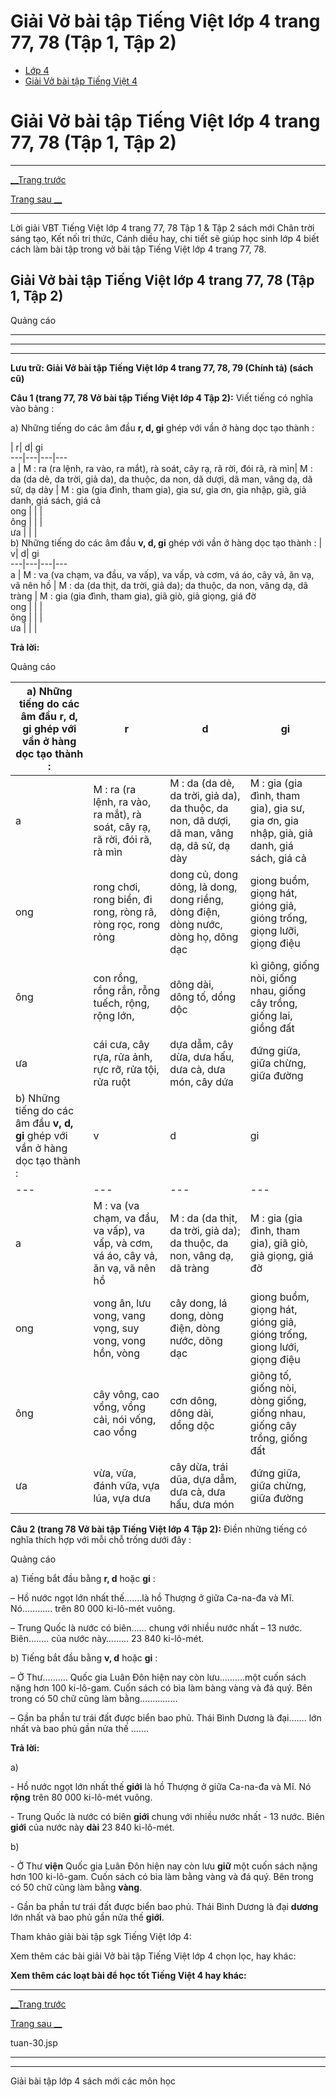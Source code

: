 # Giải Vở bài tập Tiếng Việt lớp 4 trang 77, 78 (Tập 1, Tập 2)

  * [Lớp 4](https://vietjack.com/series/lop-4.jsp)
  * [Giải Vở bài tập Tiếng Việt 4](https://vietjack.com/giai-vo-bai-tap-tieng-viet-4/index.jsp)



# Giải Vở bài tập Tiếng Việt lớp 4 trang 77, 78 (Tập 1, Tập 2)

* * *

[__Trang trước](https://vietjack.com/giai-vo-bai-tap-tieng-viet-4/tuan-30.jsp)

[Trang sau __](https://vietjack.com/giai-vo-bai-tap-tieng-viet-4/tuan-30.jsp)

* * *

Lời giải VBT Tiếng Việt lớp 4 trang 77, 78 Tập 1 & Tập 2 sách mới Chân trời sáng tạo, Kết nối tri thức, Cánh diều hay, chi tiết sẽ giúp học sinh lớp 4 biết cách làm bài tập trong vở bài tập Tiếng Việt lớp 4 trang 77, 78.

## Giải Vở bài tập Tiếng Việt lớp 4 trang 77, 78 (Tập 1, Tập 2)

Quảng cáo

* * *

* * *

* * *

**Lưu trữ: Giải Vở bài tập Tiếng Việt lớp 4 trang 77, 78, 79 (Chính tả) (sách cũ)**

**Câu 1 (trang 77, 78 Vở bài tập Tiếng Việt lớp 4 Tập 2):** Viết tiếng có nghĩa vào bảng :

a) Những tiếng do các âm đầu **r, d, gi** ghép với vần ở hàng dọc tạo thành :

|  r|  d|  gi  
---|---|---|---  
a |  M : ra (ra lệnh, ra vào, ra mắt), rà soát, cây rạ, rã rời, đói rã, rà mìn| M : da (da dẻ, da trời, giả da), da thuộc, da non, dã dượi, dã man, vâng dạ, dã sử, dạ dày | M : gia (gia đình, tham gia), gia sư, gia ơn, gia nhập, già, giả danh, giá sách, giá cả   
ong |  |  |   
ông |  |  |   
ưa |  |  |   
b) Những tiếng do các âm đầu **v, d, gi** ghép với vần ở hàng dọc tạo thành :  |  v|  d|  gi  
---|---|---|---  
a | M : va (va chạm, va đầu, va vấp), va vấp, và cơm, vá áo, cây vả, ăn vạ, vã nên hồ | M : da (da thịt, da trời, giả da); da thuộc, da non, vâng dạ, dã tràng | M : gia (gia đình, tham gia), giã giò, giả giọng, giá đờ   
ong |  |  |   
ông |  |  |   
ưa |  |  |   
  
**Trả lời:**

Quảng cáo

a) Những tiếng do các âm đầu **r, d, gi** ghép với vần ở hàng dọc tạo thành :  |  r|  d|  gi  
---|---|---|---  
a |  M : ra (ra lệnh, ra vào, ra mắt), rà soát, cây rạ, rã rời, đói rã, rà mìn| M : da (da dẻ, da trời, giả da), da thuộc, da non, dã dượi, dã man, vâng dạ, dã sử, dạ dày | M : gia (gia đình, tham gia), gia sư, gia ơn, gia nhập, già, giả danh, giá sách, giá cả   
ong | rong chơi, rong biển, đi rong, ròng rã, ròng rọc, rong rỏng | dong củ, dong dỏng, lả dong, dong riềng, dòng điện, dòng nước, dòng họ, dõng dạc |  giong buồm, giọng hát, gióng giả, gióng trống, giọng lưỡi, giọng điệu  
ông |  con rồng, rồng rắn, rỗng tuếch, rộng, rộng lớn,| dông dài, dông tố, dồng dộc |  kì giông, giống nòi, giống nhau, giống cây trồng, giống lai, giồng đất  
ưa | cái cưa, cây rựa, rửa ảnh, rực rỡ, rửa tội, rửa ruột |  dựa dẫm, cây dừa, dưa hấu, dưa cà, dưa món, cây dứa| đứng giữa, giữa chừng, giữa đường   
b) Những tiếng do các âm đầu **v, d, gi** ghép với vần ở hàng dọc tạo thành :  |  v|  d|  gi  
---|---|---|---  
a | M : va (va chạm, va đầu, va vấp), va vấp, và cơm, vá áo, cây vả, ăn vạ, vã nên hồ | M : da (da thịt, da trời, giả da); da thuộc, da non, vâng dạ, dã tràng | M : gia (gia đình, tham gia), giã giò, giả giọng, giá đờ   
ong | vong ân, lưu vong, vang vọng, suy vong, vong hồn, vòng | cây dong, lá dong, dòng điện, dòng nước, dõng dạc | giong buồm, giọng hát, gióng giả, gióng trống, giong lưới, giọng điệu   
ông | cây vông, cao vổng, vồng cải, nói vống, cao vổng | cơn dông, dông dài, dồng dộc | giông tố, giống nòi, dòng giống, giống nhau, giống cây trồng, giống đất   
ưa | vừa, vữa, đánh vữa, vựa lúa, vựa dưa | cây dừa, trái dũa, dựa dẫm, dưa cà, dưa hấu, dưa món |  đứng giữa, giữa chừng, giữa đường  
  
**Câu 2 (trang 78 Vở bài tập Tiếng Việt lớp 4 Tập 2):** Điền những tiếng có nghĩa thích hợp với mỗi chỗ trống dưới đây :

Quảng cáo

a) Tiếng bắt đầu bằng **r, d** hoặc **gi** : 

– Hồ nước ngọt lớn nhất thế…….là hồ Thượng ở giữa Ca-na-đa và Mĩ. Nó………… trên 80 000 ki-lô-mét vuông.

– Trung Quốc là nước có biên…… chung với nhiều nước nhất – 13 nước. Biên…….. của nước này……… 23 840 ki-lô-mét.

b) Tiếng bắt đầu bằng **v, d** hoặc **gi** :

– Ở Thư………. Quốc gia Luân Đôn hiện nay còn lưu……….một cuốn sách nặng hơn 100 ki-lô-gam. Cuốn sách có bìa làm bàng vàng và đá quý. Bên trong có 50 chữ cũng làm bằng……………

– Gần ba phần tư trái đất được biển bao phủ. Thái Bình Dương là đại……. lớn nhất và bao phủ gần nửa thế …….

**Trả lời:**

a)

\- Hồ nước ngọt lớn nhất thế **giới** là hồ Thượng ở giữa Ca-na-đa và Mĩ. Nó **rộng** trên 80 000 ki-lô-mét vuông.

\- Trung Quốc là nước có biên **giới** chung với nhiều nước nhất - 13 nước. Biên **giới** của nước này **dài** 23 840 ki-lô-mét.

b)

\- Ở Thư **viện** Quốc gia Luân Đôn hiện nay còn lưu **giữ** một cuốn sách nặng hơn 100 ki-lô-gam. Cuốn sách có bìa làm bằng vàng và đá quý. Bên trong có 50 chữ cũng làm bằng **vàng**.

\- Gần ba phần tư trái đất được biển bao phủ. Thái Bình Dương là đại **dương** lớn nhất và bao phủ gần nửa thế **giới**.

Tham khảo giải bài tập sgk Tiếng Việt lớp 4:

Xem thêm các bài giải Vở bài tập Tiếng Việt lớp 4 chọn lọc, hay khác:

**Xem thêm các loạt bài để học tốt Tiếng Việt 4 hay khác:**

* * *

[__Trang trước](https://vietjack.com/giai-vo-bai-tap-tieng-viet-4/tuan-30.jsp)

[Trang sau __](https://vietjack.com/giai-vo-bai-tap-tieng-viet-4/tuan-30.jsp)

tuan-30.jsp

* * *

* * *

Giải bài tập lớp 4 sách mới các môn học
